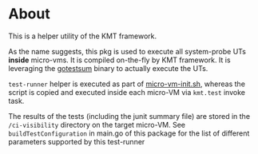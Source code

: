 # About
This is a helper utility of the KMT framework.

As the name suggests, this pkg is used to execute all system-probe UTs **inside** micro-vms. It is compiled on-the-fly by KMT framework.
It is leveraging the [gotestsum](https://github.com/gotestyourself/gotestsum) binary to actually execute the UTs.

`test-runner` helper is executed as part of [micro-vm-init.sh](../test/micro-vm-init.sh), whereas the script is copied and executed inside each micro-VM via `kmt.test` invoke task.

The results of the tests (including the junit summary file) are stored in the `/ci-visibility` directory on the target micro-VM.
See `buildTestConfiguration` in main.go of this package for the list of different parameters supported by this test-runner
